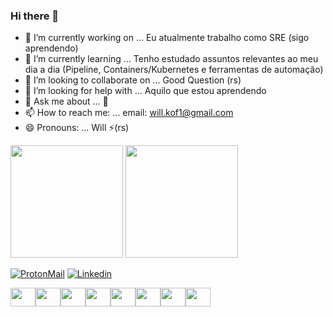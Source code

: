 ### Hi there 👋


- 🔭 I’m currently working on ... Eu atualmente trabalho como SRE (sigo aprendendo)
- 🌱 I’m currently learning ... Tenho estudado assuntos relevantes ao meu dia a dia (Pipeline, Containers/Kubernetes e ferramentas de automação)
- 👯 I’m looking to collaborate on ... Good Question (rs)
- 🤔 I’m looking for help with ... Aquilo que estou aprendendo
- 💬 Ask me about ... 🤔
- 📫 How to reach me: ... email: <will.kof1@gmail.com>
- 😄 Pronouns: ... Will ⚡(rs)


 <img height="180em" src="https://github-readme-stats.vercel.app/api?username=willkof1&show_icons=true&theme=tokyonight&line_height=40&hide=css"/>
 
 <img height="180em" src="https://github-readme-stats.vercel.app/api/top-langs/?username=willkof1&layout=compact&theme=tokyonight&line_height=40&hide=css"/>

[![ProtonMail](https://img.shields.io/badge/ProtonMail-8B89CC?style=for-the-badge&logo=protonmail&logoColor=white)](william.dias@protonmail.com)
[![Linkedin](https://img.shields.io/badge/LinkedIn-0077B5?style=for-the-badge&logo=linkedin&logoColor=white)](https://www.linkedin.com/in/williamrobsonnunesdias/)

<img align="center" height="30" width="40" src="https://cdn.jsdelivr.net/gh/devicons/devicon/icons/linux/linux-original.svg"/><img align="center" height="30" width="40" src="https://cdn.jsdelivr.net/gh/devicons/devicon/icons/amazonwebservices/amazonwebservices-plain-wordmark.svg"/><img align="center" height="30" width="40" src="https://cdn.jsdelivr.net/gh/devicons/devicon/icons/terraform/terraform-original-wordmark.svg"/><img align="center" height="30" width="40" src="https://cdn.jsdelivr.net/gh/devicons/devicon/icons/git/git-plain-wordmark.svg"/><img align="center" height="30" width="40" src="https://cdn.jsdelivr.net/gh/devicons/devicon/icons/bash/bash-original.svg"/><img align="center" height="30" width="40" src="https://cdn.jsdelivr.net/gh/devicons/devicon/icons/ansible/ansible-original-wordmark.svg"/><img align="center" height="30" width="40" src="https://cdn.jsdelivr.net/gh/devicons/devicon/icons/docker/docker-original-wordmark.svg"/><img align="center" height="30" width="40" src="https://cdn.jsdelivr.net/gh/devicons/devicon/icons/kubernetes/kubernetes-plain-wordmark.svg"/>